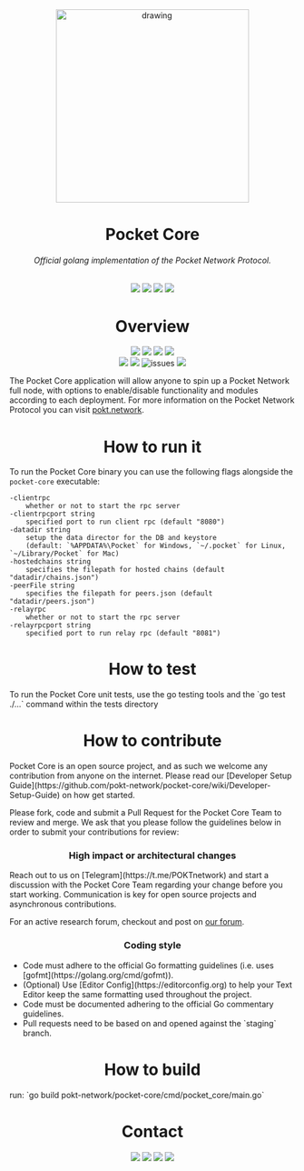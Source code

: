 <div align="center">
  <a href="www.pokt.network">
    <img src="https://pokt.network/wp-content/uploads/2018/12/Logo-488x228-px.png" alt="drawing" width="340"/>
  </a>
</div>
<h1 align="center">Pocket Core</h1>
<h6 align="center">Official golang implementation of the Pocket Network Protocol.</h6>
<div align="center">
  <img href="https://godoc.org/github.com/pokt-network/pocket-core" src="https://img.shields.io/badge/godoc-reference-blue.svg"/>
  <img href="https://goreportcard.com/report/github.com/pokt-network/pocket-core" src="https://goreportcard.com/badge/github.com/pokt-network/pocket-core"/>
  <img href="https://golang.org" src="https://img.shields.io/badge/golang-v1.11-red.svg"/>
  <img href="https://github.com/tools/godep" src="https://img.shields.io/badge/godep-dependency-71a3d9.svg"/>
</div>

<h1 align="center"> Overview</h1>
<div align="center">
    <img href="https://github.com/pokt-network/pocket-core/releases" src="https://img.shields.io/github/release-pre/pokt-network/pocket-core.svg"/>
  <img href="https://github.com/pokt-network/pocket-core/pulse" src="https://img.shields.io/github/languages/code-size/pokt-network/pocket-core.svg"/>
  <img href="https://github.com/pokt-network/pocket-core/pulse" src="https://img.shields.io/github/contributors/pokt-network/pocket-core.svg"/>
  <img href="https://opensource.org/licenses/MIT" src="https://img.shields.io/badge/License-MIT-blue.svg"/>
    <br >
  <img href="https://github.com/pokt-network/pocket-core/pulse" src="https://img.shields.io/github/last-commit/pokt-network/pocket-core.svg"/>
  <img href="https://github.com/pokt-network/pocket-core/issues" src="https://img.shields.io/github/issues-pr/pokt-network/pocket-core.svg"/>
  <img alt="issues" href="https://github.com/pokt-network/pocket-core/issues?q=is%3Aissue+is%3Aclosed" src="https://img.shields.io/github/issues-closed/pokt-network/pocket-core.svg"/>
  <img href="https://github.com/pokt-network/pocket-core/commits/staging" src="https://img.shields.io/github/commit-activity/w/pokt-network/pocket-core.svg"/>
</div>

The Pocket Core application will allow anyone to spin up a Pocket Network full node, with options to enable/disable functionality and modules according to each deployment. For more information on the Pocket Network Protocol you can visit [pokt.network](https://pokt.network).

<h1 align="center">How to run it</h1>

To run the Pocket Core binary you can use the following flags alongside the `pocket-core` executable:

    -clientrpc
      	whether or not to start the rpc server
    -clientrpcport string
      	specified port to run client rpc (default "8080")
    -datadir string
      	setup the data director for the DB and keystore 
      	(default: `%APPDATA%\Pocket` for Windows, `~/.pocket` for Linux, `~/Library/Pocket` for Mac)
    -hostedchains string
      	specifies the filepath for hosted chains (default "datadir/chains.json")
    -peerFile string
      	specifies the filepath for peers.json (default "datadir/peers.json")
    -relayrpc
      	whether or not to start the rpc server
    -relayrpcport string
      	specified port to run relay rpc (default "8081")

<h1 align="center">How to test</h1>
To run the Pocket Core unit tests, use the go testing tools and the `go test ./...` command within the tests directory

<h1 align="center">How to contribute</h1>
Pocket Core is an open source project, and as such we welcome any contribution from anyone on the internet. Please read our [Developer Setup Guide](https://github.com/pokt-network/pocket-core/wiki/Developer-Setup-Guide) on how get started.

Please fork, code and submit a Pull Request for the Pocket Core Team to review and merge. We ask that you please follow the guidelines below in order to submit your contributions for review:

<h3 align="center">High impact or architectural changes</h3>
Reach out to us on [Telegram](https://t.me/POKTnetwork) and start a discussion with the Pocket Core Team regarding your change before you start working. Communication is key for open source projects and asynchronous contributions.

For an active research forum, checkout and post on [our forum](https://research.pokt.network).

<h3 align="center">Coding style</h3>
<ul>
  <li>Code must adhere to the official Go formatting guidelines (i.e. uses [gofmt](https://golang.org/cmd/gofmt)).</li>

  <li>(Optional) Use [Editor Config](https://editorconfig.org) to help your Text Editor keep the same formatting used throughout the project.</li>

  <li>Code must be documented adhering to the official Go commentary guidelines.</li>

  <li>Pull requests need to be based on and opened against the `staging` branch.</.i>
</ul>
<h1 align="center"> How to build </h1>
run: `go build pokt-network/pocket-core/cmd/pocket_core/main.go`

<h1 align="center">Contact</h1>
<div align="center">
  <img href="https://twitter.com/poktnetwork" src="https://img.shields.io/twitter/url/http/shields.io.svg?style=social">
  <img href="https://t.me/POKTnetwork" src="https://img.shields.io/badge/Telegram-blue.svg">
  <img href="https://www.facebook.com/POKTnetwork" src="https://img.shields.io/badge/Facebook-red.svg">
  <img href="https://research.pokt.network" src="https://img.shields.io/discourse/https/research.pokt.network/posts.svg">
</div>

